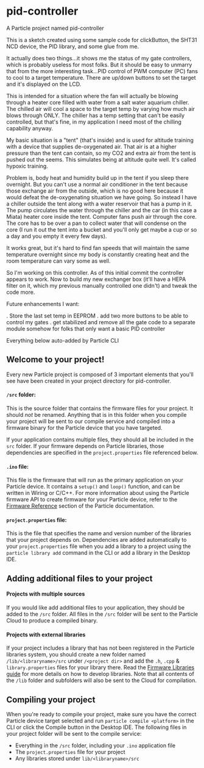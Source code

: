# pid-controller

A Particle project named pid-controller

This is a sketch created using some sample code for clickButton, the SHT31 NCD device, the PID library, and some glue from me.

It actually does two things...it shows me the status of my gate controllers, which is probably useless for most folks.  But it 
should be easy to unmarry that from the more interesting task...PID control of PWM computer (PC) fans to cool to a target
temperature.  There are up/down buttons to set the target and it's displayed on the LCD. 

This is intended for a situation where the fan will actually be blowing through a heater core filled with water from a salt
water aquarium chiller. The chilled air will cool a space to the target temp by varying how much air blows through ONLY. The
chiller has a temp setting that can't be easily controlled, but that's fine, in my application I need most of the chilling
capability anyway.

My basic situation is a "tent" (that's inside) and is used for altitude training with a device that supplies de-oxygenated air.
That air is at a higher pressure than the tent can contain, so my CO2 and extra air from the tent is pushed out the seems. 
This simulates being at altitude quite well.  It's called hypoxic training.

Problem is, body heat and humidity build up in the tent if you sleep there overnight.  But you can't use a normal air conditioner
in the tent because those exchange air from the outside, which is no good here because it would defeat the de-oxygenating 
situation we have going.  So instead I have a chiller outside the tent along with a water reservoir that has a pump in it. The pump
circulates the water through the chiller and the car (in this case a Miata) heater core inside the tent.  Computer fans push
air through the core.  The core has to be over a pan to collect water that will condense on the core (I run it out the tent into
a bucket and you'll only get maybe a cup or so a day and you empty it every few days). 

It works great, but it's hard to find fan speeds that will maintain the same temperature overnight since my body is constantly
creating heat and the room temperature can vary some as well.

So I'm working on this controller.  As of this initial commit the controller appears to work.  Now to build my new exchanger
box (it'll have a HEPA filter on it, which my previous manually controlled one didn't) and tweak the code more.

Future enhancements I want:

. Store the last set temp in EEPROM
. add two more buttons to be able to control my gates
. get stabilized and remove all the gate code to a separate module somehow for folks that only want a basic PID controller


Everything below auto-added by Particle CLI

## Welcome to your project!

Every new Particle project is composed of 3 important elements that you'll see have been created in your project directory for pid-controller.

#### ```/src``` folder:  
This is the source folder that contains the firmware files for your project. It should *not* be renamed. 
Anything that is in this folder when you compile your project will be sent to our compile service and compiled into a firmware binary for the Particle device that you have targeted.

If your application contains multiple files, they should all be included in the `src` folder. If your firmware depends on Particle libraries, those dependencies are specified in the `project.properties` file referenced below.

#### ```.ino``` file:
This file is the firmware that will run as the primary application on your Particle device. It contains a `setup()` and `loop()` function, and can be written in Wiring or C/C++. For more information about using the Particle firmware API to create firmware for your Particle device, refer to the [Firmware Reference](https://docs.particle.io/reference/firmware/) section of the Particle documentation.

#### ```project.properties``` file:  
This is the file that specifies the name and version number of the libraries that your project depends on. Dependencies are added automatically to your `project.properties` file when you add a library to a project using the `particle library add` command in the CLI or add a library in the Desktop IDE.

## Adding additional files to your project

#### Projects with multiple sources
If you would like add additional files to your application, they should be added to the `/src` folder. All files in the `/src` folder will be sent to the Particle Cloud to produce a compiled binary.

#### Projects with external libraries
If your project includes a library that has not been registered in the Particle libraries system, you should create a new folder named `/lib/<libraryname>/src` under `/<project dir>` and add the `.h`, `.cpp` & `library.properties` files for your library there. Read the [Firmware Libraries guide](https://docs.particle.io/guide/tools-and-features/libraries/) for more details on how to develop libraries. Note that all contents of the `/lib` folder and subfolders will also be sent to the Cloud for compilation.

## Compiling your project

When you're ready to compile your project, make sure you have the correct Particle device target selected and run `particle compile <platform>` in the CLI or click the Compile button in the Desktop IDE. The following files in your project folder will be sent to the compile service:

- Everything in the `/src` folder, including your `.ino` application file
- The `project.properties` file for your project
- Any libraries stored under `lib/<libraryname>/src`

